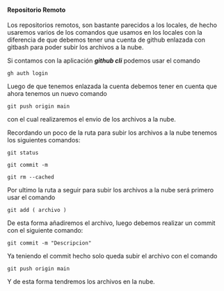 #### Repositorio Remoto
Los repositorios remotos, son bastante parecidos a los locales, de hecho usaremos varios de los comandos que usamos en los locales
con la diferencia de que debemos tener una cuenta de github enlazada con gitbash para poder subir los archivos a la nube.

Si contamos con la aplicación ***github cli*** podemos usar el comando
```
gh auth login
```
Luego de que tenemos enlazada la cuenta debemos tener en cuenta que ahora tenemos un nuevo comando 
```
git push origin main
```
con el cual realizaremos el envio de los archivos a la nube.

Recordando un poco de la ruta para subir los archivos a la nube tenemos los siguientes comandos:

```
git status
```
```
git commit -m
```
```
git rm --cached
```

Por ultimo la ruta a seguir para subir los archivos a la nube será primero usar el comando
```
git add ( archivo )
```
De esta forma añadiremos el archivo, luego debemos realizar un commit con el siguiente comando:
```
git commit -m "Descripcion"
```
Ya teniendo el commit hecho solo queda subir el archivo con el comando

```
git push origin main
```
Y de esta forma tendremos los archivos en la nube.



